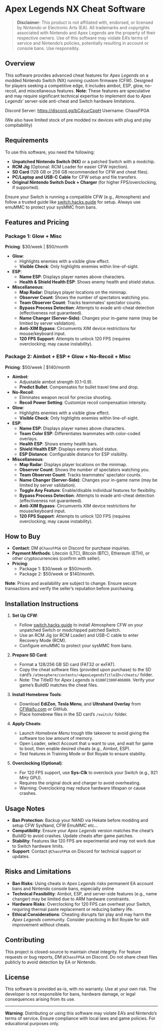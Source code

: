 # Apex Legends NX Cheat Software

> **Disclaimer**: This product is not affiliated with, endorsed, or licensed by Nintendo or Electronic Arts (EA). All trademarks and copyrights associated with Nintendo and Apex Legends are the property of their respective owners. Use of this software may violate EA’s terms of service and Nintendo’s policies, potentially resulting in account or console bans. Use responsibly.

## Overview

This software provides advanced cheat features for *Apex Legends* on a modded Nintendo Switch (NX) running custom firmware (CFW). Designed for players seeking a competitive edge, it includes aimbot, ESP, glow, no-recoil, and miscellaneous features. **Note**: These features are speculative and may require significant technical expertise to implement due to *Apex Legends*’ server-side anti-cheat and Switch hardware limitations.

Discord Server: https://discord.gg/bC4yurCppH
Username: ChaosFPGA

(We also have limited stock of pre modded nx devices with plug and play compitability)

## Requirements

To use this software, you need the following:

- **Unpatched Nintendo Switch (NX)** or a patched Switch with a modchip.
- **RCM Jig** (Optional: RCM Loader for easier CFW injection).
- **SD Card** (128 GB or 256 GB recommended for CFW and cheat files).
- **PC/Laptop and USB-C Cable** for CFW setup and file transfers.
- **Original Nintendo Switch Dock + Charger** (for higher FPS/overclocking, if supported).

Ensure your Switch is running a compatible CFW (e.g., Atmosphere) and follow a trusted guide like [switch.hacks.guide](https://switch.hacks.guide) for setup. Always use emuMMC to protect your sysMMC from bans.

## Features and Pricing

### Package 1: Glow + Misc
**Pricing**: $30/week | $50/month

- **Glow**:
  - Highlights enemies with a visible glow effect.
  - **Visible Check**: Only highlights enemies within line-of-sight.
- **ESP**:
  - **Name ESP**: Displays player names above characters.
  - **Health & Shield Health ESP**: Shows enemy health and shield status.
- **Miscellaneous**:
  - **Map Radar**: Displays player locations on the minimap.
  - **Observer Count**: Shows the number of spectators watching you.
  - **Team Observer Count**: Tracks teammates’ spectator counts.
  - **Bypass Process Detection**: Attempts to evade anti-cheat detection (effectiveness not guaranteed).
  - **Name Changer (Server-Side)**: Changes your in-game name (may be limited by server validation).
  - **Anti-XIM Bypass**: Circumvents XIM device restrictions for mouse/keyboard input.
  - **120 FPS Support**: Attempts to unlock 120 FPS (requires overclocking; may cause instability).

### Package 2: Aimbot + ESP + Glow + No-Recoil + Misc
**Pricing**: $50/week | $140/month

- **Aimbot**:
  - Adjustable aimbot strength (0.1–0.9).
  - **Predict Bullet**: Compensates for bullet travel time and drop.
- **No-Recoil**:
  - Eliminates weapon recoil for precise shooting.
  - **Recoil Power Setting**: Customize recoil compensation intensity.
- **Glow**:
  - Highlights enemies with a visible glow effect.
  - **Visible Check**: Only highlights enemies within line-of-sight.
- **ESP**:
  - **Name ESP**: Displays player names above characters.
  - **Team Color ESP**: Differentiates teammates with color-coded overlays.
  - **Health ESP**: Shows enemy health bars.
  - **Shield Health ESP**: Displays enemy shield status.
  - **ESP Distance**: Configurable distance for ESP visibility.
- **Miscellaneous**:
  - **Map Radar**: Displays player locations on the minimap.
  - **Observer Count**: Shows the number of spectators watching you.
  - **Team Observer Count**: Tracks teammates’ spectator counts.
  - **Name Changer (Server-Side)**: Changes your in-game name (may be limited by server validation).
  - **Toggle Any Feature**: Enable/disable individual features for flexibility.
  - **Bypass Process Detection**: Attempts to evade anti-cheat detection (effectiveness not guaranteed).
  - **Anti-XIM Bypass**: Circumvents XIM device restrictions for mouse/keyboard input.
  - **120 FPS Support**: Attempts to unlock 120 FPS (requires overclocking; may cause instability).

## How to Buy

- **Contact**: DM `@ChaosFPGA` on Discord for purchase inquiries.
- **Payment Methods**: Litecoin (LTC), Bitcoin (BTC), Ethereum (ETH), or other cryptocurrencies (confirm with seller).
- **Pricing**:
  - Package 1: $30/week or $50/month.
  - Package 2: $50/week or $140/month.

**Note**: Prices and availability are subject to change. Ensure secure transactions and verify the seller’s reputation before purchasing.

## Installation Instructions

1. **Set Up CFW**:
   - Follow [switch.hacks.guide](https://switch.hacks.guide) to install Atmosphere CFW on your unpatched Switch or modchipped patched Switch.
   - Use an RCM Jig (or RCM Loader) and USB-C cable to enter Recovery Mode (RCM).
   - Configure emuMMC to protect your sysMMC from bans.

2. **Prepare SD Card**:
   - Format a 128/256 GB SD card (FAT32 or exFAT).
   - Copy the cheat software files (provided upon purchase) to the SD card’s `/atmosphere/contents/<ApexLegendsTitleID>/cheats/` folder.
   - Note: The TitleID for *Apex Legends* is `0100F2300F4D6000`. Verify your game’s BuildID matches the cheat files.

3. **Install Homebrew Tools**:
   - Download **EdiZon**, **Tesla Menu**, and **Ultrahand Overlay** from [CFWaifu.com](https://cfwaifu.com) or GitHub.
   - Place homebrew files in the SD card’s `/switch/` folder.

4. **Apply Cheats**:
   - Launch *Homebrew Menu* trough title takeover to avoid giving the software too low amount of memory.
   - Open Loader, select Account that u want to use, and wait for game to boot, then enable desired cheats (e.g., Aimbot, ESP).
   - Test features in Training Mode or Bot Royale to ensure stability.

5. **Overclocking (Optional)**:
   - For 120 FPS support, use **Sys-Clk** to overclock your Switch (e.g., 921 MHz GPU).
   - Requires the original dock and charger to avoid overheating.
   - Warning: Overclocking may reduce hardware lifespan or cause crashes.

## Usage Notes

- **Ban Protection**: Backup your NAND via Hekate before modding and setup CFW SysNand, CFW EmuMMC etc...
- **Compatibility**: Ensure your *Apex Legends* version matches the cheat’s BuildID to avoid crashes. Update cheats after game patches.
- **Stability**: Features like 120 FPS are experimental and may not work due to Switch hardware limits.
- **Support**: Contact `@ChaosFPGA` on Discord for technical support or updates.

## Risks and Limitations

- **Ban Risks**: Using cheats in *Apex Legends* risks permanent EA account bans and Nintendo console bans, especially online
- **Technical Feasibility**: Aimbot, ESP, and server-side features (e.g., name changer) may be limited due to ARM hardware constraints.
- **Hardware Risks**: Overclocking for 120 FPS can overheat your Switch, requiring thermal paste replacement or reducing battery life.
- **Ethical Considerations**: Cheating disrupts fair play and may harm the *Apex Legends* community. Consider practicing in Bot Royale for skill improvement without cheats.

## Contributing

This project is closed-source to maintain cheat integrity. For feature requests or bug reports, DM `@ChaosFPGA` on Discord. Do not share cheat files publicly to avoid detection by EA or Nintendo.

## License

This software is provided as-is, with no warranty. Use at your own risk. The developer is not responsible for bans, hardware damage, or legal consequences arising from its use.

---

**Warning**: Distributing or using this software may violate EA’s and Nintendo’s terms of service. Ensure compliance with local laws and game policies. For educational purposes only.
